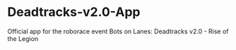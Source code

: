 # Deadtracks-v2.0-App
Official app for the roborace event Bots on Lanes: Deadtracks v2.0 - Rise of the Legion
